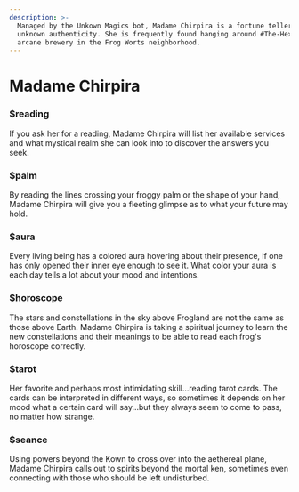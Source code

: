 ```yaml
---
description: >-
  Managed by the Unkown Magics bot, Madame Chirpira is a fortune teller of
  unknown authenticity. She is frequently found hanging around #The-Hexagon, the
  arcane brewery in the Frog Worts neighborhood.
---
```


# Madame Chirpira

### $reading

If you ask her for a reading, Madame Chirpira will list her available services and what mystical realm she can look into to discover the answers you seek.&#x20;

### $palm

By reading the lines crossing your froggy palm or the shape of your hand, Madame Chirpira will give you a fleeting glimpse as to what your future may hold.&#x20;

### $aura

Every living being has a colored aura hovering about their presence, if one has only opened their inner eye enough to see it. What color your aura is each day tells a lot about your mood and intentions.&#x20;

### $horoscope

The stars and constellations in the sky above Frogland are not the same as those above Earth. Madame Chirpira is taking a spiritual journey to learn the new constellations and their meanings to be able to read each frog's horoscope correctly.&#x20;

### $tarot

Her favorite and perhaps most intimidating skill...reading tarot cards. The cards can be interpreted in different ways, so sometimes it depends on her mood what a certain card will say...but they always seem to come to pass, no matter how strange.&#x20;

### $seance&#x20;

Using powers beyond the Kown to cross over into the aethereal plane, Madame Chirpira calls out to spirits beyond the mortal ken, sometimes even connecting with those who should be left undisturbed.&#x20;
